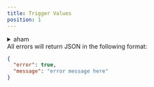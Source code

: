 ```yaml
---
title: Trigger Values
position: 1
---
```

<details>
  <summary> aham</summary>

| Amount | Status        | Error Message                      |
|------|-------------|----------------------------------|
| 0.00  | SUCCESS          |           -                |
| 0.01  | SUCCESS     |            -    |
| 0.02  | SUCCESS |   -    |
| 0.03  | SUCCESS   | -     |
| 0.04  | ERROR   | Refer to card issuer     |
| 0.05  | ERROR   | Refer to card issuer, special condition     |
| 0.06  | ERROR   | Invalid merchant     |

 </details>
All errors will return JSON in the following format:

~~~ json
{
  "error": true,
  "message": "error message here"
}
~~~
